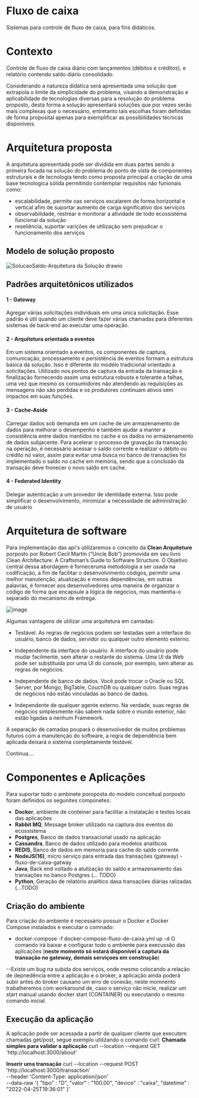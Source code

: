 # Fluxo de caixa
Sistemas para controle de fluxo de caixa, para fins didáticos.

# Contexto
Controle de fluxo de caixa diário com lançamentos (débitos e créditos), e relatório contendo saldo diário consolidado.

Considerando a natureza didática será apresentada uma solução que extrapola o limite da simplicidade do problema, visando a demonstração e aplicabilidade de tecnologias diversas para a resolução do problema proposto, desta forma a solução apresentará soluções que por vezes serão mais complexas que o necessário, entretanto tais escolhas foram definidas de forma proposital apenas para exemplificar as possibilidades técnicas disponíveis.

# Arquitetura proposta
A arquitetura apresentada pode ser dividida em duas partes sendo a primeira focada na solução do problema do ponto de vista de componentes estruturais e de tecnologia tendo como proposta principal a criação de uma base tecnologica sólida permitindo contemplar requisitos não funionais como: 
- escalabilidade, permite oas serviços escalarem de forma horizontal e vertical afim de suportar aumento de carga significativo dos serviços 
- observabilidade, restrear e monitorar a atividade de todo ecossistema funcional da solução
- reseliência, suportar varições de utilização sem prejudicar o funcionamento dos serviços

## Modelo de solução proposto

![SolucaoSaldo-Arquitetura da Solução drawio](https://user-images.githubusercontent.com/46346047/164729009-19a7a1bc-772e-461f-ab30-ed6a2b5d55e7.png)

## Padrões arquitetônicos utilizados
#### 1 - Gateway
Agregar várias solicitações individuais em uma única solicitação. Esse padrão é útil quando um cliente deve fazer várias chamadas para diferentes sistemas de back-end ao executar uma operação.

#### 2 - Arquitetura orientada a eventos
Em um sistema orientado a eventos, os componentes de captura, comunicação, processamento e persistência de eventos formam a estrutura básica da solução. Isso é diferente do modelo tradicional orientado a solicitações.
Utilizado nos pontos de captura da entrada da transação e finalização fornecendo assim uma estrutura robusta e tolerante a falhas, uma vez que mesmo os consumidores não atendendo as requisições as mensagens não são perdidas e os produtores continuam ativos sem impactos em suas funções.

#### 3 - Cache-Aside
Carregar dados sob demanda em um cache de um armazenamento de dados para melhorar o desempenho e também ajudar a manter a consistência entre dados mantidos no cache e os dados no armazenamento de dados subjacente.
Para acelerar o processo de gravação da transação na operação, é necessário acessar o saldo corrente e realizar o débito ou crédito no valor, assim para evitar uma busca no banco de transações foi implementado o saldo no cache em memória, sendo que a conclusão da transação deve fronecer o novo saldo em cache.

#### 4 - Federated Identity
Delegar autenticação a um provedor de identidade externa. Isso pode simplificar o desenvolvimento, minimizar a necessidade de administração de usuário

# Arquitetura de software
Para implementação das api's utilizaremos o conceito da **Clean Arquiteture** porposto por Robert Cecil Martin (“Uncle Bob”) promovida em seu livro Clean Architecture: A Craftsman’s Guide to Software Structure.
O Objetivo central dessa abordagem é forneceruma metodologia a ser usada na codificação, a fim de facilitar o desenvolvimento códigos, permitir uma melhor manutenção, atualização e menos dependências, em outras palavras, é fornecer aos desenvolvedores uma maneira de organizar o código de forma que encapsule a lógica de negócios, mas mantenha-o separado do mecanismo de entrega.

![image](https://user-images.githubusercontent.com/46346047/164737767-fb443512-9c02-457d-ad1b-5f8ba045b975.png)

Algumas vantagens de utilizar uma arquitetura em camadas:

 - Testável. As regras de negócios podem ser testadas sem a interface do usuário, banco de dados, servidor ou qualquer outro elemento externo.
 
 - Independente da interface do usuário. A interface do usuário pode mudar facilmente, sem alterar o restante do sistema. Uma UI da Web pode ser substituída por uma UI do console, por exemplo, sem alterar as regras de negócios.

 - Independente de banco de dados. Você pode trocar o Oracle ou SQL Server, por Mongo, BigTable, CouchDB ou qualquer outro. Suas regras de negócios não estão vinculadas ao banco de dados.

 - Independente de qualquer agente externo. Na verdade, suas regras de negócios simplesmente não sabem nada sobre o mundo exterior, não estão ligadas a nenhum Framework.

 A separação de camadas poupará o desenvolvedor de muitos problemas futuros com a manutenção do software, a regra de dependência bem aplicada deixará o sistema completamente testável.

Continua....

 # Componentes e Aplicações
 Para suportar todo o ambinete poroposta do modelo conceitual porposto foram definidos os segunites componetes:
  - **Docker**, ambiente de conteiner para facilitar a instalação e testes locais das aplicações
  - **Rabbit MQ**, Message broker utilizado na captura dos eventos do ecossistema
  - **Postgres**, Banco de dados transacional usado na aplicação
  - **Cassandra**, Banco de dados utilizado para modelos analíticos
  - **REDIS**, Banco de dados em memoria para cache do saldo corrente
  - **NodeJS(16)**, micro serviço para entrada das transações (gateway) - fluxo-de-caixa-gatway
  - **Java**, Back end voltado a atulização do saldo e armazenamento das transações no banco Postgres (... TODO)
  - **Python**, Geração de relatório analítico dasa transações diárias ralizadas (...TODO)

  ## Criação do ambiente
  Para criação do ambiente é necessário possuir o Docker e Docker Compose instalados e executar o comnado:
   -  docker-compose -f docker-compose-fluxo-de-caixa.yml up -d
   O comando irá baixar e configurar todo o ambiente para execussão das aplicações (**neste momento só estará disponível a captura da transação no gateway, demais serviçoes em construção**)

   --Existe um bug na subida dos serviços, onde mesmo colocando a relação de depnedência entre a aplicação e o broker, a aplicação ainda poderá subir antes do broker causano um erro de conexão, neste momnento trabalheremos com workaround de, caso o serviço não inicie, realizar um start manual usando docker start (CONTAINER) ou executando o mesmo comando inicial.

## Execução da aplicação
A aplicação pode ser acessada a partir de qualquer cliente que executem chamadas get/post, segue exemplo utilizando o comando curl:
**Chamada simples para validar a aplicação**
curl --location --request GET 'http://localhost:3000/about'

**Inserir uma transação**
curl --location --request POST 'http://localhost:3000/transaction' \
--header 'Content-Type: application/json' \
--data-raw '{
    "tipo" : "D",
    "valor" : "100.00",
    "device" : "caixa",
    "datetime" : "2022-04-25T19:36:01"
}'


